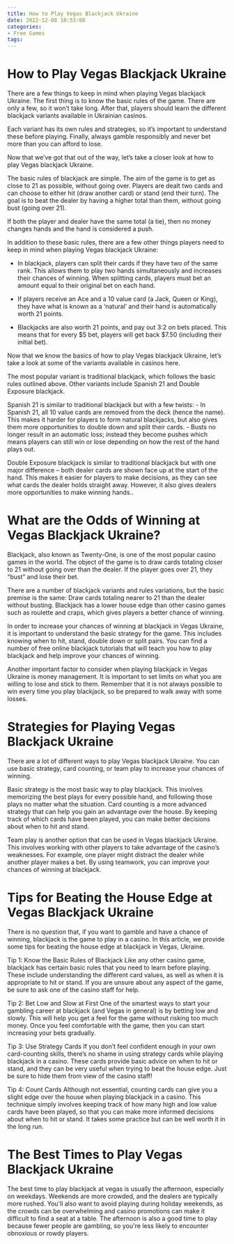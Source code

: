 ```yaml
---
title: How to Play Vegas Blackjack Ukraine 
date: 2022-12-08 10:53:08
categories:
- Free Games
tags:
---
```



#  How to Play Vegas Blackjack Ukraine 

There are a few things to keep in mind when playing Vegas blackjack Ukraine. The first thing is to know the basic rules of the game. There are only a few, so it won’t take long. After that, players should learn the different blackjack variants available in Ukrainian casinos. 

Each variant has its own rules and strategies, so it’s important to understand these before playing. Finally, always gamble responsibly and never bet more than you can afford to lose. 

Now that we’ve got that out of the way, let’s take a closer look at how to play Vegas blackjack Ukraine. 

The basic rules of blackjack are simple. The aim of the game is to get as close to 21 as possible, without going over. Players are dealt two cards and can choose to either hit (draw another card) or stand (end their turn). The goal is to beat the dealer by having a higher total than them, without going bust (going over 21). 

If both the player and dealer have the same total (a tie), then no money changes hands and the hand is considered a push. 

In addition to these basic rules, there are a few other things players need to keep in mind when playing Vegas blackjack Ukraine: 

- In blackjack, players can split their cards if they have two of the same rank. This allows them to play two hands simultaneously and increases their chances of winning. When splitting cards, players must bet an amount equal to their original bet on each hand. 

- If players receive an Ace and a 10 value card (a Jack, Queen or King), they have what is known as a ‘natural’ and their hand is automatically worth 21 points. 

- Blackjacks are also worth 21 points, and pay out 3:2 on bets placed. This means that for every $5 bet, players will get back $7.50 (including their initial bet). 

Now that we know the basics of how to play Vegas blackjack Ukraine, let’s take a look at some of the variants available in casinos here. 

The most popular variant is traditional blackjack, which follows the basic rules outlined above. Other variants include Spanish 21 and Double Exposure blackjack. 

Spanish 21 is similar to traditional blackjack but with a few twists: - In Spanish 21, all 10 value cards are removed from the deck (hence the name). This makes it harder for players to form natural blackjacks, but also gives them more opportunities to double down and split their cards. - Busts no longer result in an automatic loss; instead they become pushes which means players can still win or lose depending on how the rest of the hand plays out. 

Double Exposure blackjack is similar to traditional blackjack but with one major difference – both dealer cards are shown face up at the start of the hand. This makes it easier for players to make decisions, as they can see what cards the dealer holds straight away. However, it also gives dealers more opportunities to make winning hands..

#  What are the Odds of Winning at Vegas Blackjack Ukraine? 

Blackjack, also known as Twenty-One, is one of the most popular casino games in the world. The object of the game is to draw cards totaling closer to 21 without going over than the dealer. If the player goes over 21, they “bust” and lose their bet. 

There are a number of blackjack variants and rules variations, but the basic premise is the same: Draw cards totaling nearer to 21 than the dealer without busting. Blackjack has a lower house edge than other casino games such as roulette and craps, which gives players a better chance of winning.

In order to increase your chances of winning at blackjack in Vegas Ukraine, it is important to understand the basic strategy for the game. This includes knowing when to hit, stand, double down or split pairs. You can find a number of free online blackjack tutorials that will teach you how to play blackjack and help improve your chances of winning.

Another important factor to consider when playing blackjack in Vegas Ukraine is money management. It is important to set limits on what you are willing to lose and stick to them. Remember that it is not always possible to win every time you play blackjack, so be prepared to walk away with some losses.

#  Strategies for Playing Vegas Blackjack Ukraine 

There are a lot of different ways to play Vegas blackjack Ukraine. You can use basic strategy, card counting, or team play to increase your chances of winning.

Basic strategy is the most basic way to play blackjack. This involves memorizing the best plays for every possible hand, and following those plays no matter what the situation. Card counting is a more advanced strategy that can help you gain an advantage over the house. By keeping track of which cards have been played, you can make better decisions about when to hit and stand.

Team play is another option that can be used in Vegas blackjack Ukraine. This involves working with other players to take advantage of the casino’s weaknesses. For example, one player might distract the dealer while another player makes a bet. By using teamwork, you can improve your chances of winning at blackjack.

#  Tips for Beating the House Edge at Vegas Blackjack Ukraine 

There is no question that, if you want to gamble and have a chance of winning, blackjack is the game to play in a casino. In this article, we provide some tips for beating the house edge at blackjack in Vegas, Ukraine.

Tip 1: Know the Basic Rules of Blackjack 
Like any other casino game, blackjack has certain basic rules that you need to learn before playing. These include understanding the different card values, as well as when it is appropriate to hit or stand. If you are unsure about any aspect of the game, be sure to ask one of the casino staff for help.

Tip 2: Bet Low and Slow at First 
One of the smartest ways to start your gambling career at blackjack (and Vegas in general) is by betting low and slowly. This will help you get a feel for the game without risking too much money. Once you feel comfortable with the game, then you can start increasing your bets gradually.

Tip 3: Use Strategy Cards 
If you don’t feel confident enough in your own card-counting skills, there’s no shame in using strategy cards while playing blackjack in a casino. These cards provide basic advice on when to hit or stand, and they can be very useful when trying to beat the house edge. Just be sure to hide them from view of the casino staff!

Tip 4: Count Cards 
Although not essential, counting cards can give you a slight edge over the house when playing blackjack in a casino. This technique simply involves keeping track of how many high and low value cards have been played, so that you can make more informed decisions about when to hit or stand. It takes some practice but can be well worth it in the long run.

#  The Best Times to Play Vegas Blackjack Ukraine

The best time to play blackjack at vegas is usually the afternoon, especially on weekdays. Weekends are more crowded, and the dealers are typically more rushed. You'll also want to avoid playing during holiday weekends, as the crowds can be overwhelming and casino promotions can make it difficult to find a seat at a table. The afternoon is also a good time to play because fewer people are gambling, so you're less likely to encounter obnoxious or rowdy players.
